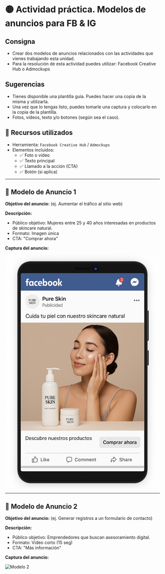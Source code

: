 # 🟡 Actividad práctica. Modelos de anuncios para FB & IG

## Consigna
- Crear dos modelos de anuncios relacionados con las actividades que vienes trabajando esta unidad.
- Para la resolución de esta actividad puedes utilizar: Facebook Creative Hub o Admockups

## Sugerencias
- Tienes disponible una plantilla guía. Puedes hacer una copia de la misma y utilizarla.
- Una vez que lo tengas listo, puedes tomarle una captura y colocarlo en la copia de la plantilla.
- Fotos, vídeos, texto y/o botones (según sea el caso).

## 🧰 Recursos utilizados

- Herramienta: `Facebook Creative Hub` / `Admockups`
- Elementos incluidos:
  - ✅ Foto o video
  - ✅ Texto principal
  - ✅ Llamado a la acción (CTA)
  - ✅ Botón (si aplica)

---

## 📌 Modelo de Anuncio 1

**Objetivo del anuncio:** (ej. Aumentar el tráfico al sitio web)

**Descripción:**

- Público objetivo: Mujeres entre 25 y 40 años interesadas en productos de skincare natural.
- Formato: Imagen única
- CTA: "Comprar ahora"

**Captura del anuncio:**

![Modelo 1](anuncio1.png)

---

## 📌 Modelo de Anuncio 2

**Objetivo del anuncio:** (ej. Generar registros a un formulario de contacto)

**Descripción:**

- Público objetivo: Emprendedores que buscan asesoramiento digital.
- Formato: Video corto (15 seg)
- CTA: "Más información"

**Captura del anuncio:**

![Modelo 2](./anuncio2.png)
